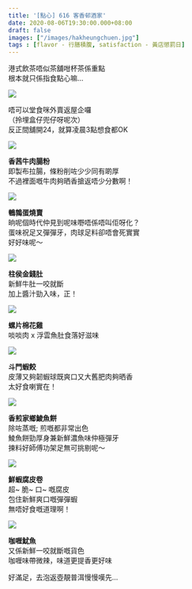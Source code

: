```yaml
---
title: '[點心] 616 客香邨酒家'
date: 2020-08-06T19:30:00.000+08:00
draft: false
images: ["/images/hakheungchuen.jpg"]
tags : [flavor - 行膳積腹, satisfaction - 黃店懲罰日]
---
```


港式飲茶唔似茶舖咁杯茶係重點  
根本就只係指食點心嘛...

![](/images/hakheungchuen.jpg)  

唔可以堂食咪外賣返屋企囉  
（拎埋盒仔兜仔呀呢次）  
反正間舖開24，就算凌晨3點想食都OK

![](/images/hakheungchuen1.jpg)  

**香茜牛肉腸粉**  
即製布拉腸，條粉削咗少少同有啲厚  
不過裡面嘅牛肉夠晒香搶返唔少分數啊！

![](/images/hakheungchuen2.jpg)  

**鵪鶉蛋燒賣**  
晌呢個時代仲見到呢味嘢唔係唔叫佢呀化？  
蛋味祝足又彈彈牙，肉球足料卻唔會死實實  
好好味呢～

![](/images/hakheungchuen3.jpg)  

**柱侯金錢肚**  
新鮮牛肚一咬就斷  
加上醬汁勁入味，正！

![](/images/hakheungchuen4.jpg)  

**螺片棉花雞**  
啖啖肉 x 浮雲魚肚食落好滋味

![](/images/hakheungchuen5.jpg)  

**斗門蝦餃**  
皮薄又夠韌蝦球既爽口又大舊肥肉夠晒香  
太好食喇實在！

![](/images/hakheungchuen6.jpg)  

**香煎家鄉鯪魚餅**  
除咗蒸嘅; 煎嘅都非常出色  
鯪魚餅勁厚身兼新鮮濃魚味仲極彈牙  
揀料好師傅功架足無可挑剔呢～

![](/images/hakheungchuen7.jpg)  

**鮮蝦腐皮卷**  
超~ 脆~ 口~ 嘅腐皮  
包住新鮮爽口嘅彈彈蝦  
無唔好食嘅道理啊！

![](/images/hakheungchuen8.jpg)  

**咖喱魷魚**  
又係新鮮一咬就斷嘅貨色  
咖喱味帶微辣，味道更提香更好味  
  
    
    
    
好滿足，去泡返壺靚普洱慢慢嘆先...

